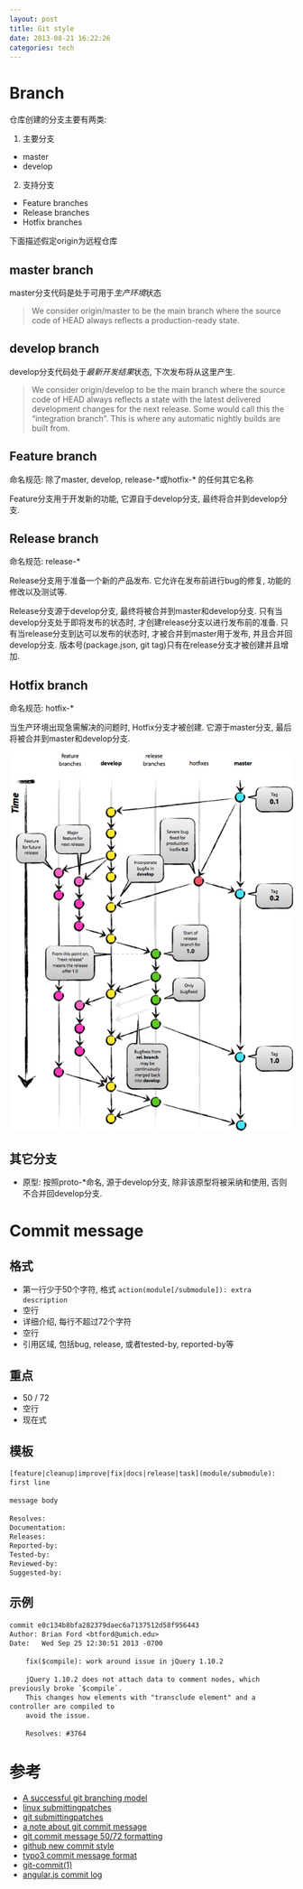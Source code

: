 ```yaml
---
layout: post
title: Git style
date: 2013-08-21 16:22:26
categories: tech
---
```

Branch
=======

仓库创建的分支主要有两类:

1. 主要分支
  * master
  * develop
2. 支持分支
  * Feature branches
  * Release branches
  * Hotfix branches

下面描述假定origin为远程仓库

master branch
--------------
master分支代码是处于可用于*生产环境*状态

> We consider origin/master to be the main branch where the source code of HEAD always reflects a production-ready state.

develop branch
--------------
develop分支代码处于*最新开发结果*状态, 下次发布将从这里产生.

> We consider origin/develop to be the main branch where the source code of HEAD always reflects a state with the latest delivered development changes for the next release.
> Some would call this the “integration branch”. This is where any automatic nightly builds are built from.

Feature branch
--------------
命名规范: 除了master, develop, release-\*或hotfix-\* 的任何其它名称

Feature分支用于开发新的功能, 它源自于develop分支, 最终将合并到develop分支.

Release branch
--------------
命名规范: release-\*

Release分支用于准备一个新的产品发布. 它允许在发布前进行bug的修复, 功能的修改以及测试等.

Release分支源于develop分支, 最终将被合并到master和develop分支.
只有当develop分支处于即将发布的状态时, 才创建release分支以进行发布前的准备.
只有当release分支到达可以发布的状态时, 才被合并到master用于发布, 并且合并回develop分支.
版本号(package.json, git tag)只有在release分支才被创建并且增加.


Hotfix branch
--------------
命名规范: hotfix-\*

当生产环境出现急需解决的问题时, Hotfix分支才被创建.
它源于master分支, 最后将被合并到master和develop分支.

![git branch model](/assets/git-branching-model.png)

其它分支
--------

* 原型: 按照proto-\*命名, 源于develop分支, 除非该原型将被采纳和使用, 否则不合并回develop分支.

Commit message
==============

格式
----

* 第一行少于50个字符, 格式 `action(module[/submodule]): extra description`
* 空行
* 详细介绍, 每行不超过72个字符
* 空行
* 引用区域, 包括bug, release, 或者tested-by, reported-by等

重点
----

* 50 / 72
* 空行
* 现在式

模板
----

```
[feature|cleanup|improve|fix|docs|release|task](module/submodule): first line

message body

Resolves:
Documentation:
Releases:
Reported-by:
Tested-by:
Reviewed-by:
Suggested-by:
```

示例
----

```
commit e0c134b8bfa282379daec6a7137512d58f956443
Author: Brian Ford <btford@umich.edu>
Date:   Wed Sep 25 12:30:51 2013 -0700

    fix($compile): work around issue in jQuery 1.10.2
    
    jQuery 1.10.2 does not attach data to comment nodes, which previously broke `$compile`.
    This changes how elements with "transclude element" and a controller are compiled to
    avoid the issue.
    
    Resolves: #3764
```

参考
====

* [A successful git branching model](http://nvie.com/posts/a-successful-git-branching-model/)
* [linux submittingpatches](http://git.kernel.org/cgit/linux/kernel/git/torvalds/linux.git/tree/Documentation/SubmittingPatches?id=HEAD#l521)
* [git submittingpatches](http://git.kernel.org/cgit/git/git.git/tree/Documentation/SubmittingPatches?id=HEAD)
* [a note about git commit message](http://tbaggery.com/2008/04/19/a-note-about-git-commit-messages.html)
* [git commit message 50/72 formatting](http://stackoverflow.com/questions/2290016/git-commit-messages-50-72-formatting)
* [github new commit style](https://github.com/blog/926-shiny-new-commit-styles)
* [typo3 commit message format](http://wiki.typo3.org/CommitMessage_Format_(Git))
* [git-commit(1)](https://www.kernel.org/pub/software/scm/git/docs/git-commit.html)
* [angular.js commit log](https://github.com/angular/angular.js/commits/master)
